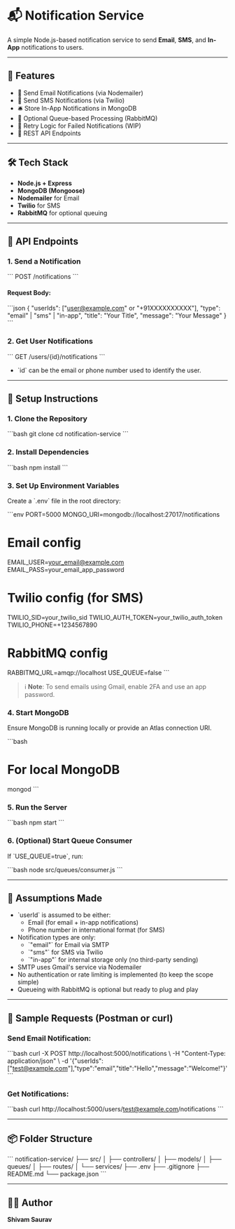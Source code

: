 
# 📬 Notification Service

A simple Node.js-based notification service to send **Email**, **SMS**, and **In-App** notifications to users.

---

## 🚀 Features

- 📧 Send Email Notifications (via Nodemailer)
- 📱 Send SMS Notifications (via Twilio)
- 🛎️ Store In-App Notifications in MongoDB
- 🧵 Optional Queue-based Processing (RabbitMQ)
- 🔁 Retry Logic for Failed Notifications (WIP)
- 📖 REST API Endpoints

---

## 🛠️ Tech Stack

- **Node.js + Express**
- **MongoDB (Mongoose)**
- **Nodemailer** for Email
- **Twilio** for SMS
- **RabbitMQ** for optional queuing

---

## 📂 API Endpoints

### 1. Send a Notification
\`\`\`
POST /notifications
\`\`\`

#### Request Body:
\`\`\`json
{
  "userIds": ["user@example.com" or "+91XXXXXXXXXX"],
  "type": "email" | "sms" | "in-app",
  "title": "Your Title",
  "message": "Your Message"
}
\`\`\`

### 2. Get User Notifications
\`\`\`
GET /users/{id}/notifications
\`\`\`
- \`id\` can be the email or phone number used to identify the user.

---

## 🧪 Setup Instructions

### 1. Clone the Repository

\`\`\`bash
git clone <your-repo-url>
cd notification-service
\`\`\`

### 2. Install Dependencies

\`\`\`bash
npm install
\`\`\`

### 3. Set Up Environment Variables

Create a \`.env\` file in the root directory:

\`\`\`env
PORT=5000
MONGO_URI=mongodb://localhost:27017/notifications

# Email config
EMAIL_USER=your_email@example.com
EMAIL_PASS=your_email_app_password

# Twilio config (for SMS)
TWILIO_SID=your_twilio_sid
TWILIO_AUTH_TOKEN=your_twilio_auth_token
TWILIO_PHONE=+1234567890

# RabbitMQ config
RABBITMQ_URL=amqp://localhost
USE_QUEUE=false
\`\`\`

> ℹ️ **Note**: To send emails using Gmail, enable 2FA and use an app password.

### 4. Start MongoDB

Ensure MongoDB is running locally or provide an Atlas connection URI.

\`\`\`bash
# For local MongoDB
mongod
\`\`\`

### 5. Run the Server

\`\`\`bash
npm start
\`\`\`

### 6. (Optional) Start Queue Consumer

If \`USE_QUEUE=true\`, run:

\`\`\`bash
node src/queues/consumer.js
\`\`\`

---

## 🧾 Assumptions Made

- \`userId\` is assumed to be either:
  - Email (for email + in-app notifications)
  - Phone number in international format (for SMS)
- Notification types are only:
  - \`"email"\` for Email via SMTP
  - \`"sms"\` for SMS via Twilio
  - \`"in-app"\` for internal storage only (no third-party sending)
- SMTP uses Gmail's service via Nodemailer
- No authentication or rate limiting is implemented (to keep the scope simple)
- Queueing with RabbitMQ is optional but ready to plug and play

---

## 📎 Sample Requests (Postman or curl)

### Send Email Notification:
\`\`\`bash
curl -X POST http://localhost:5000/notifications \\
  -H "Content-Type: application/json" \\
  -d '{"userIds":["test@example.com"],"type":"email","title":"Hello","message":"Welcome!"}'
\`\`\`

### Get Notifications:
\`\`\`bash
curl http://localhost:5000/users/test@example.com/notifications
\`\`\`

---

## 📦 Folder Structure

\`\`\`
notification-service/
├── src/
│   ├── controllers/
│   ├── models/
│   ├── queues/
│   ├── routes/
│   └── services/
├── .env
├── .gitignore
├── README.md
└── package.json
\`\`\`

---

## 👨‍💻 Author

**Shivam Saurav**  

